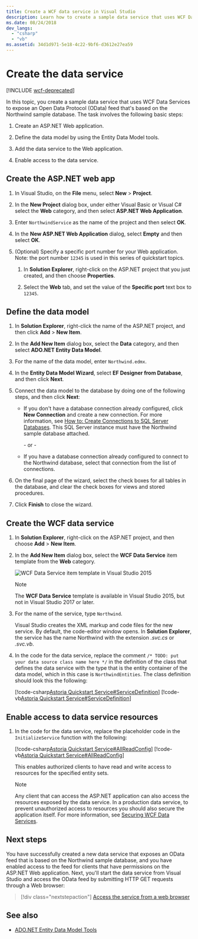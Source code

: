 ```yaml
---
title: Create a WCF data service in Visual Studio
description: Learn how to create a sample data service that uses WCF Data Services to expose an OData feed based on a sample database.
ms.date: 08/24/2018
dev_langs:
  - "csharp"
  - "vb"
ms.assetid: 34d1d971-5e18-4c22-9bf6-d3612e27ea59
---
```

# Create the data service

[!INCLUDE [wcf-deprecated](~/includes/wcf-deprecated.md)]

In this topic, you create a sample data service that uses WCF Data Services to expose an Open Data Protocol (OData) feed that's based on the Northwind sample database. The task involves the following basic steps:

1. Create an ASP.NET Web application.

2. Define the data model by using the Entity Data Model tools.

3. Add the data service to the Web application.

4. Enable access to the data service.

## Create the ASP.NET web app

1. In Visual Studio, on the **File** menu, select **New** > **Project**.

1. In the **New Project** dialog box, under either Visual Basic or Visual C# select the **Web** category, and then select **ASP.NET Web Application**.

1. Enter `NorthwindService` as the name of the project and then select **OK**.

1. In the **New ASP.NET Web Application** dialog, select **Empty** and then select **OK**.

1. (Optional) Specify a specific port number for your Web application. Note: the port number `12345` is used in this series of quickstart topics.

    1. In **Solution Explorer**, right-click on the ASP.NET project that you just created, and then choose **Properties**.

    2. Select the **Web** tab, and set the value of the **Specific port** text box to `12345`.

## Define the data model

1. In **Solution Explorer**, right-click the name of the ASP.NET project, and then click **Add** > **New Item**.

2. In the **Add New Item** dialog box, select the **Data** category, and then select **ADO.NET Entity Data Model**.

3. For the name of the data model, enter `Northwind.edmx`.

4. In the **Entity Data Model Wizard**, select **EF Designer from Database**, and then click **Next**.

5. Connect the data model to the database by doing one of the following steps, and then click **Next**:

    - If you don't have a database connection already configured, click **New Connection** and create a new connection. For more information, see [How to: Create Connections to SQL Server Databases](/previous-versions/visualstudio/visual-studio-2008/s4yys16a(v=vs.90)). This SQL Server instance must have the Northwind sample database attached.

         \- or -

    - If you have a database connection already configured to connect to the Northwind database, select that connection from the list of connections.

6. On the final page of the wizard, select the check boxes for all tables in the database, and clear the check boxes for views and stored procedures.

7. Click **Finish** to close the wizard.

## Create the WCF data service

1. In **Solution Explorer**, right-click on the ASP.NET project, and then choose **Add** > **New Item**.

2. In the **Add New Item** dialog box, select the **WCF Data Service** item template from the **Web** category.

   ![WCF Data Service item template in Visual Studio 2015](./media/wcf-data-service-item-template.png)

   > [!NOTE]
   > The **WCF Data Service** template is available in Visual Studio 2015, but not in Visual Studio 2017 or later.

3. For the name of the service, type `Northwind`.

     Visual Studio creates the XML markup and code files for the new service. By default, the code-editor window opens. In **Solution Explorer**, the service has the name Northwind with the extension *.svc.cs* or *.svc.vb*.

4. In the code for the data service, replace the comment `/* TODO: put your data source class name here */` in the definition of the class that defines the data service with the type that is the entity container of the data model, which in this case is `NorthwindEntities`. The class definition should look this the following:

     [!code-csharp[Astoria Quickstart Service#ServiceDefinition](../../../../samples/snippets/csharp/VS_Snippets_Misc/astoria_quickstart_service/cs/northwind.svc.cs#servicedefinition)]
     [!code-vb[Astoria Quickstart Service#ServiceDefinition](../../../../samples/snippets/visualbasic/VS_Snippets_Misc/astoria_quickstart_service/vb/northwind.svc.vb#servicedefinition)]

## Enable access to data service resources

1. In the code for the data service, replace the placeholder code in the `InitializeService` function with the following:

     [!code-csharp[Astoria Quickstart Service#AllReadConfig](../../../../samples/snippets/csharp/VS_Snippets_Misc/astoria_quickstart_service/cs/northwind.svc.cs#allreadconfig)]
     [!code-vb[Astoria Quickstart Service#AllReadConfig](../../../../samples/snippets/visualbasic/VS_Snippets_Misc/astoria_quickstart_service/vb/northwind.svc.vb#allreadconfig)]

     This enables authorized clients to have read and write access to resources for the specified entity sets.

    > [!NOTE]
    > Any client that can access the ASP.NET application can also access the resources exposed by the data service. In a production data service, to prevent unauthorized access to resources you should also secure the application itself. For more information, see [Securing WCF Data Services](securing-wcf-data-services.md).

## Next steps

You have successfully created a new data service that exposes an OData feed that is based on the Northwind sample database, and you have enabled access to the feed for clients that have permissions on the ASP.NET Web application. Next, you'll start the data service from Visual Studio and access the OData feed by submitting HTTP GET requests through a Web browser:

> [!div class="nextstepaction"]
> [Access the service from a web browser](accessing-the-service-from-a-web-browser-wcf-data-services-quickstart.md)

## See also

- [ADO.NET Entity Data Model Tools](/previous-versions/dotnet/netframework-4.0/bb399249(v=vs.100))
